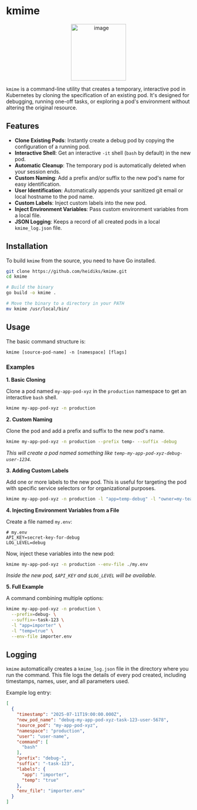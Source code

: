 # kmime
<p align="center">
  <img width="150" height="154" alt="image" src="https://github.com/user-attachments/assets/86f1fb5e-0b1d-4e61-bae0-2dd187182fd0" />
</p>

`kmime` is a command-line utility that creates a temporary, interactive pod in Kubernetes by cloning the specification of an existing pod. It's designed for debugging, running one-off tasks, or exploring a pod's environment without altering the original resource.

## Features

- **Clone Existing Pods**: Instantly create a debug pod by copying the configuration of a running pod.
- **Interactive Shell**: Get an interactive `-it` shell (`bash` by default) in the new pod.
- **Automatic Cleanup**: The temporary pod is automatically deleted when your session ends.
- **Custom Naming**: Add a prefix and/or suffix to the new pod's name for easy identification.
- **User Identification**: Automatically appends your sanitized git email or local hostname to the pod name.
- **Custom Labels**: Inject custom labels into the new pod.
- **Inject Environment Variables**: Pass custom environment variables from a local file.
- **JSON Logging**: Keeps a record of all created pods in a local `kmime_log.json` file.

## Installation

To build `kmime` from the source, you need to have Go installed.

```bash
git clone https://github.com/heidiks/kmime.git
cd kmime

# Build the binary
go build -o kmime .

# Move the binary to a directory in your PATH
mv kmime /usr/local/bin/
```

## Usage

The basic command structure is:

```
kmime [source-pod-name] -n [namespace] [flags]
```

### Examples

**1. Basic Cloning**

Clone a pod named `my-app-pod-xyz` in the `production` namespace to get an interactive `bash` shell.

```bash
kmime my-app-pod-xyz -n production
```

**2. Custom Naming**

Clone the pod and add a prefix and suffix to the new pod's name.

```bash
kmime my-app-pod-xyz -n production --prefix temp- --suffix -debug
```
*This will create a pod named something like `temp-my-app-pod-xyz-debug-user-1234`.*

**3. Adding Custom Labels**

Add one or more labels to the new pod. This is useful for targeting the pod with specific service selectors or for organizational purposes.

```bash
kmime my-app-pod-xyz -n production -l "app=temp-debug" -l "owner=my-team"
```

**4. Injecting Environment Variables from a File**

Create a file named `my.env`:
```
# my.env
API_KEY=secret-key-for-debug
LOG_LEVEL=debug
```

Now, inject these variables into the new pod:

```bash
kmime my-app-pod-xyz -n production --env-file ./my.env
```
*Inside the new pod, `$API_KEY` and `$LOG_LEVEL` will be available.*

**5. Full Example**

A command combining multiple options:

```bash
kmime my-app-pod-xyz -n production \
  --prefix=debug- \
  --suffix=-task-123 \
  -l "app=importer" \
  -l "temp=true" \
  --env-file importer.env 
```

## Logging

`kmime` automatically creates a `kmime_log.json` file in the directory where you run the command. This file logs the details of every pod created, including timestamps, names, user, and all parameters used.

Example log entry:
```json
[
  {
    "timestamp": "2025-07-11T19:00:00.000Z",
    "new_pod_name": "debug-my-app-pod-xyz-task-123-user-5678",
    "source_pod": "my-app-pod-xyz",
    "namespace": "production",
    "user": "user-name",
    "command": [
      "bash"
    ],
    "prefix": "debug-",
    "suffix": "-task-123",
    "labels": {
      "app": "importer",
      "temp": "true"
    },
    "env_file": "importer.env"
  }
]
```
